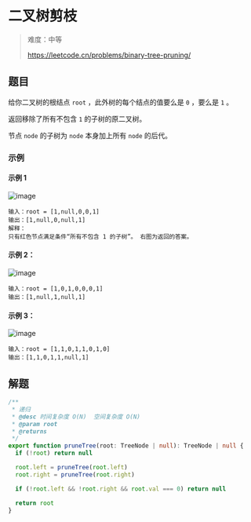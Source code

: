 # 二叉树剪枝

> 难度：中等
>
> https://leetcode.cn/problems/binary-tree-pruning/

## 题目

给你二叉树的根结点 `root` ，此外树的每个结点的值要么是 `0` ，要么是 `1` 。

返回移除了所有不包含 `1` 的子树的原二叉树。

节点 `node` 的子树为 `node` 本身加上所有 `node` 的后代。


### 示例

#### 示例 1

![image](https://user-images.githubusercontent.com/54696834/180114168-293b35ca-d4fa-454c-8cce-df3c99d8eb27.png)

```
输入：root = [1,null,0,0,1]
输出：[1,null,0,null,1]
解释：
只有红色节点满足条件“所有不包含 1 的子树”。 右图为返回的答案。
```

#### 示例 2：

![image](https://user-images.githubusercontent.com/54696834/180114180-bccdca01-1f19-4cdf-8fae-4c40c8bd9c8e.png)

```
输入：root = [1,0,1,0,0,0,1]
输出：[1,null,1,null,1]
```

#### 示例 3：

![image](https://user-images.githubusercontent.com/54696834/180114193-25a4fa93-5f89-429e-a5d0-9262a4e02eb7.png)

```
输入：root = [1,1,0,1,1,0,1,0]
输出：[1,1,0,1,1,null,1]
```

## 解题

```ts 
/**
 * 递归
 * @desc 时间复杂度 O(N)  空间复杂度 O(N)
 * @param root
 * @returns
 */
export function pruneTree(root: TreeNode | null): TreeNode | null {
  if (!root) return null

  root.left = pruneTree(root.left)
  root.right = pruneTree(root.right)

  if (!root.left && !root.right && root.val === 0) return null

  return root
}
```